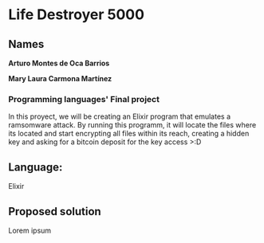 # Life Destroyer 5000 #
## Names ##
__Arturo Montes de Oca Barrios__

__Mary Laura Carmona Martínez__
### Programming languages' Final project ###
In this proyect, we will be creating an Elixir program that emulates a ramsomware attack.
By running this programm, it will locate the files where its located and start encrypting all files within its reach, creating a hidden key and asking for a bitcoin deposit for the key access >:D

## Language: ## 
Elixir
## Proposed solution ##
Lorem ipsum 
